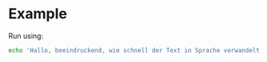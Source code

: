 # Example

Run using:
```bash
echo 'Hallo, beeindruckend, wie schnell der Text in Sprache verwandelt werden kann, oder?' | ./piper/piper --model de_DE-thorsten-low.onnx --output_file out.wav
```
